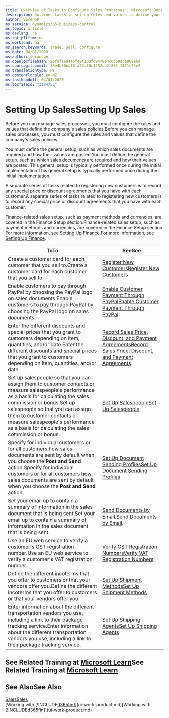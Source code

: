 ```yaml
---
title: Overview of Tasks to Configure Sales Processes | Microsoft Docs
description: Outlines tasks to set up rules and values to define your sales policies and processes.
author: SorenGP
ms.service: dynamics365-business-central
ms.topic: article
ms.devlang: na
ms.tgt_pltfrm: na
ms.workload: na
ms.search.keywords: trade, sell, configure
ms.date: 04/01/2020
ms.author: sgroespe
ms.openlocfilehash: 9bfdfa6d4abf49f163fd9478e4c0c59dda069abd
ms.sourcegitcommit: 88e4b30eaf6fa32af0c1452ce2f85ff1111c75e2
ms.translationtype: HT
ms.contentlocale: en-NZ
ms.lasthandoff: 04/01/2020
ms.locfileid: "3194755"
---
```

# <a name="setting-up-sales"></a><span data-ttu-id="00db1-103">Setting Up Sales</span><span class="sxs-lookup"><span data-stu-id="00db1-103">Setting Up Sales</span></span>
<span data-ttu-id="00db1-104">Before you can manage sales processes, you must configure the rules and values that define the company's sales policies.</span><span class="sxs-lookup"><span data-stu-id="00db1-104">Before you can manage sales processes, you must configure the rules and values that define the company's sales policies.</span></span>

<span data-ttu-id="00db1-105">You must define the general setup, such as which sales documents are required and how their values are posted.</span><span class="sxs-lookup"><span data-stu-id="00db1-105">You must define the general setup, such as which sales documents are required and how their values are posted.</span></span> <span data-ttu-id="00db1-106">This general setup is typically performed once during the initial implementation.</span><span class="sxs-lookup"><span data-stu-id="00db1-106">This general setup is typically performed once during the initial implementation.</span></span>

<span data-ttu-id="00db1-107">A separate series of tasks related to registering new customers is to record any special price or discount agreements that you have with each customer.</span><span class="sxs-lookup"><span data-stu-id="00db1-107">A separate series of tasks related to registering new customers is to record any special price or discount agreements that you have with each customer.</span></span>

<span data-ttu-id="00db1-108">Finance-related sales setup, such as payment methods and currencies, are covered in the Finance Setup section.</span><span class="sxs-lookup"><span data-stu-id="00db1-108">Finance-related sales setup, such as payment methods and currencies, are covered in the Finance Setup section.</span></span> <span data-ttu-id="00db1-109">For more information, see [Setting Up Finance](finance-setup-finance.md).</span><span class="sxs-lookup"><span data-stu-id="00db1-109">For more information, see [Setting Up Finance](finance-setup-finance.md).</span></span>

| <span data-ttu-id="00db1-110">To</span><span class="sxs-lookup"><span data-stu-id="00db1-110">To</span></span> | <span data-ttu-id="00db1-111">See</span><span class="sxs-lookup"><span data-stu-id="00db1-111">See</span></span> |
| --- | --- |
| <span data-ttu-id="00db1-112">Create a customer card for each customer that you sell to.</span><span class="sxs-lookup"><span data-stu-id="00db1-112">Create a customer card for each customer that you sell to.</span></span> |[<span data-ttu-id="00db1-113">Register New Customers</span><span class="sxs-lookup"><span data-stu-id="00db1-113">Register New Customers</span></span>](sales-how-register-new-customers.md) |
| <span data-ttu-id="00db1-114">Enable customers to pay through PayPal by choosing the PayPal logo on sales documents.</span><span class="sxs-lookup"><span data-stu-id="00db1-114">Enable customers to pay through PayPal by choosing the PayPal logo on sales documents.</span></span> |[<span data-ttu-id="00db1-115">Enable Customer Payment Through PayPal</span><span class="sxs-lookup"><span data-stu-id="00db1-115">Enable Customer Payment Through PayPal</span></span>](sales-how-enable-payment-service-extensions.md) |
| <span data-ttu-id="00db1-116">Enter the different discounts and special prices that you grant to customers depending on item, quantities, and/or date.</span><span class="sxs-lookup"><span data-stu-id="00db1-116">Enter the different discounts and special prices that you grant to customers depending on item, quantities, and/or date.</span></span> |[<span data-ttu-id="00db1-117">Record Sales Price, Discount, and Payment Agreements</span><span class="sxs-lookup"><span data-stu-id="00db1-117">Record Sales Price, Discount, and Payment Agreements</span></span>](sales-how-record-sales-price-discount-payment-agreements.md) |
| <span data-ttu-id="00db1-118">Set up salespeople so that you can assign them to customer contacts or measure salespeople's performance as a basis for calculating the sales commission or bonus.</span><span class="sxs-lookup"><span data-stu-id="00db1-118">Set up salespeople so that you can assign them to customer contacts or measure salespeople's performance as a basis for calculating the sales commission or bonus.</span></span> |[<span data-ttu-id="00db1-119">Set Up Salespeople</span><span class="sxs-lookup"><span data-stu-id="00db1-119">Set Up Salespeople</span></span>](sales-how-setup-salespeople.md) |
| <span data-ttu-id="00db1-120">Specify for individual customers or for all customers how sales documents are sent by default when you choose the **Post and Send** action.</span><span class="sxs-lookup"><span data-stu-id="00db1-120">Specify for individual customers or for all customers how sales documents are sent by default when you choose the **Post and Send** action.</span></span> |[<span data-ttu-id="00db1-121">Set Up Document Sending Profiles</span><span class="sxs-lookup"><span data-stu-id="00db1-121">Set Up Document Sending Profiles</span></span>](sales-how-setup-document-send-profiles.md) |
| <span data-ttu-id="00db1-122">Set your email up to contain a summary of information in the sales document that is being sent.</span><span class="sxs-lookup"><span data-stu-id="00db1-122">Set your email up to contain a summary of information in the sales document that is being sent.</span></span> |<span data-ttu-id="00db1-123">[Send Documents by Email](ui-how-send-documents-email.md).</span><span class="sxs-lookup"><span data-stu-id="00db1-123">[Send Documents by Email](ui-how-send-documents-email.md).</span></span> |
|<span data-ttu-id="00db1-124">Use an EU web service to verify a customer's GST registration number.</span><span class="sxs-lookup"><span data-stu-id="00db1-124">Use an EU web service to verify a customer's VAT registration number.</span></span>|[<span data-ttu-id="00db1-125">Verify GST Registration Numbers</span><span class="sxs-lookup"><span data-stu-id="00db1-125">Verify VAT Registration Numbers</span></span>](finance-setup-vat.md)|
|<span data-ttu-id="00db1-126">Define the different incoterms that you offer to customers or that your vendors offer you.</span><span class="sxs-lookup"><span data-stu-id="00db1-126">Define the different incoterms that you offer to customers or that your vendors offer you.</span></span>|[<span data-ttu-id="00db1-127">Set Up Shipment Methods</span><span class="sxs-lookup"><span data-stu-id="00db1-127">Set Up Shipment Methods</span></span>](sales-how-set-up-shipment-methods.md)|
|<span data-ttu-id="00db1-128">Enter information about the different transportation vendors you use, including a link to their package tracking service.</span><span class="sxs-lookup"><span data-stu-id="00db1-128">Enter information about the different transportation vendors you use, including a link to their package tracking service.</span></span>|[<span data-ttu-id="00db1-129">Set Up Shipping Agents</span><span class="sxs-lookup"><span data-stu-id="00db1-129">Set Up Shipping Agents</span></span>](sales-how-to-set-up-shipping-agents.md)|

## <a name="see-related-training-at-microsoft-learn"></a><span data-ttu-id="00db1-130">See Related Training at [Microsoft Learn](/learn/paths/trade-get-started-dynamics-365-business-central/)</span><span class="sxs-lookup"><span data-stu-id="00db1-130">See Related Training at [Microsoft Learn](/learn/paths/trade-get-started-dynamics-365-business-central/)</span></span>

## <a name="see-also"></a><span data-ttu-id="00db1-131">See Also</span><span class="sxs-lookup"><span data-stu-id="00db1-131">See Also</span></span>
[<span data-ttu-id="00db1-132">Sales</span><span class="sxs-lookup"><span data-stu-id="00db1-132">Sales</span></span>](sales-manage-sales.md)  
<span data-ttu-id="00db1-133">[Working with [!INCLUDE[d365fin](includes/d365fin_md.md)]](ui-work-product.md)</span><span class="sxs-lookup"><span data-stu-id="00db1-133">[Working with [!INCLUDE[d365fin](includes/d365fin_md.md)]](ui-work-product.md)</span></span>
